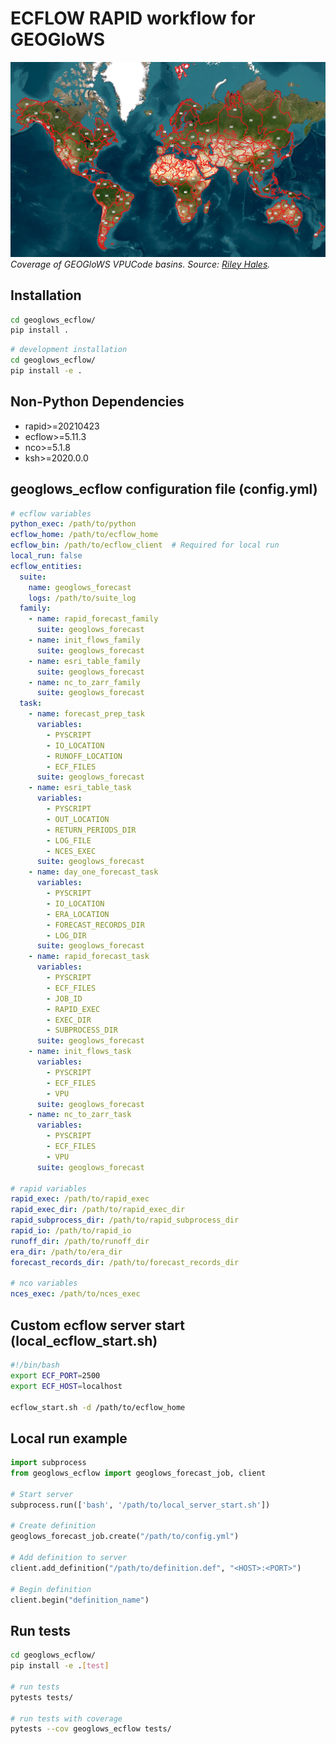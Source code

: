 # ECFLOW RAPID workflow for GEOGloWS

![GEOGloWS VPUCode Coverage](images/geoglows_vpucode_coverage.png)
*Coverage of GEOGloWS VPUCode basins. Source: [Riley Hales](mailto:rchales@byu.edu).*

## Installation

```bash
cd geoglows_ecflow/
pip install .
```

```bash
# development installation
cd geoglows_ecflow/
pip install -e .
```

## Non-Python Dependencies

- rapid>=20210423
- ecflow>=5.11.3
- nco>=5.1.8
- ksh>=2020.0.0

## geoglows_ecflow configuration file (config.yml)

```yaml
# ecflow variables
python_exec: /path/to/python
ecflow_home: /path/to/ecflow_home
ecflow_bin: /path/to/ecflow_client  # Required for local run
local_run: false
ecflow_entities:
  suite:
    name: geoglows_forecast
    logs: /path/to/suite_log
  family:
    - name: rapid_forecast_family
      suite: geoglows_forecast
    - name: init_flows_family
      suite: geoglows_forecast
    - name: esri_table_family
      suite: geoglows_forecast
    - name: nc_to_zarr_family
      suite: geoglows_forecast
  task:
    - name: forecast_prep_task
      variables:
        - PYSCRIPT
        - IO_LOCATION
        - RUNOFF_LOCATION
        - ECF_FILES
      suite: geoglows_forecast
    - name: esri_table_task
      variables:
        - PYSCRIPT
        - OUT_LOCATION
        - RETURN_PERIODS_DIR
        - LOG_FILE
        - NCES_EXEC
      suite: geoglows_forecast
    - name: day_one_forecast_task
      variables:
        - PYSCRIPT
        - IO_LOCATION
        - ERA_LOCATION
        - FORECAST_RECORDS_DIR
        - LOG_DIR
      suite: geoglows_forecast
    - name: rapid_forecast_task
      variables:
        - PYSCRIPT
        - ECF_FILES
        - JOB_ID
        - RAPID_EXEC
        - EXEC_DIR
        - SUBPROCESS_DIR
      suite: geoglows_forecast
    - name: init_flows_task
      variables:
        - PYSCRIPT
        - ECF_FILES
        - VPU
      suite: geoglows_forecast
    - name: nc_to_zarr_task
      variables:
        - PYSCRIPT
        - ECF_FILES
        - VPU
      suite: geoglows_forecast

# rapid variables
rapid_exec: /path/to/rapid_exec
rapid_exec_dir: /path/to/rapid_exec_dir
rapid_subprocess_dir: /path/to/rapid_subprocess_dir
rapid_io: /path/to/rapid_io
runoff_dir: /path/to/runoff_dir
era_dir: /path/to/era_dir
forecast_records_dir: /path/to/forecast_records_dir

# nco variables
nces_exec: /path/to/nces_exec
```

## Custom ecflow server start (local_ecflow_start.sh)

```bash
#!/bin/bash
export ECF_PORT=2500
export ECF_HOST=localhost

ecflow_start.sh -d /path/to/ecflow_home
```

## Local run example

```Python
import subprocess
from geoglows_ecflow import geoglows_forecast_job, client

# Start server
subprocess.run(['bash', '/path/to/local_server_start.sh'])

# Create definition
geoglows_forecast_job.create("/path/to/config.yml")

# Add definition to server
client.add_definition("/path/to/definition.def", "<HOST>:<PORT>")

# Begin definition
client.begin("definition_name")
```

## Run tests

```bash
cd geoglows_ecflow/
pip install -e .[test]

# run tests
pytests tests/

# run tests with coverage
pytests --cov geoglows_ecflow tests/
```
